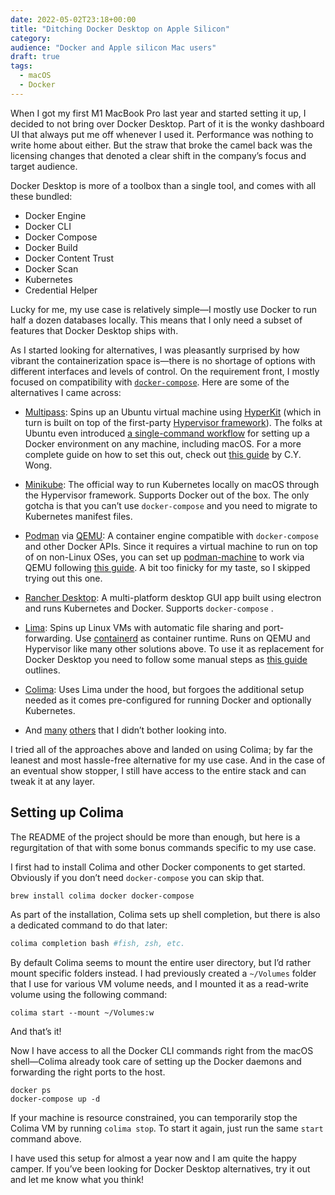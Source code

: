 ```yaml
---
date: 2022-05-02T23:18+00:00
title: "Ditching Docker Desktop on Apple Silicon"
category:
audience: "Docker and Apple silicon Mac users"
draft: true
tags:
  - macOS
  - Docker
---
```


When I got my first M1 MacBook Pro last year and started setting it up, I decided to not bring over Docker Desktop. Part of it is the wonky dashboard UI that always put me off whenever I used it. Performance was nothing to write home about either. But the straw that broke the camel back was the licensing changes that denoted a clear shift in the company’s focus and target audience.

Docker Desktop is more of a toolbox than a single tool, and comes with all these bundled:

- Docker Engine
- Docker CLI
- Docker Compose
- Docker Build
- Docker Content Trust
- Docker Scan
- Kubernetes
- Credential Helper

Lucky for me, my use case is relatively simple—I mostly use Docker to run half a dozen databases locally. This means that I only need a subset of features that Docker Desktop ships with.

As I started looking for alternatives, I was pleasantly surprised by how vibrant the containerization space is—there is no shortage of options with different interfaces and levels of control. On the requirement front, I mostly focused on compatibility with [`docker-compose`](https://docs.docker.com/compose/). Here are some of the alternatives I came across:

- [Multipass](https://multipass.run): Spins up an Ubuntu virtual machine using [HyperKit](https://minikube.sigs.k8s.io/docs/drivers/hyperkit/) (which in turn is built on top of the first-party [Hypervisor framework](https://developer.apple.com/documentation/hypervisor)). The folks at Ubuntu even introduced [a single-command workflow](https://ubuntu.com/blog/docker-on-mac-and-windows-multipass) for setting up a Docker environment on any machine, including macOS. For a more complete guide on how to set this out, check out [this guide](https://www.mybyways.com/blog/multipass-for-docker-containers-on-macos) by C.Y. Wong.

- [Minikube](https://minikube.sigs.k8s.io/docs/start/): The official way to run Kubernetes locally on macOS through the Hypervisor framework.  Supports Docker out of the box. The only gotcha is that you can’t use `docker-compose` and you need to migrate to Kubernetes manifest files.

- [Podman](https://podman.io) via [QEMU](https://www.qemu.org): A container engine compatible with `docker-compose` and other Docker APIs. Since it requires a virtual machine to run on top of on non-Linux OSes, you can set up [podman-machine](https://docs.podman.io/en/latest/markdown/podman-machine.1.html) to work via QEMU following [this guide](https://blog.cloudassembler.com/post/podman-machine-mac-m1/). A bit too finicky for my taste, so I skipped trying out this one.

- [Rancher Desktop](https://rancherdesktop.io): A multi-platform desktop GUI app built using electron and runs Kubernetes and Docker. Supports `docker-compose` .

- [Lima](https://github.com/lima-vm/lima): Spins up Linux VMs with automatic file sharing and port-forwarding. Use [containerd](https://containerd.io/) as container runtime. Runs on QEMU and Hypervisor like many other solutions above. To use it as replacement for Docker Desktop you need to follow some manual steps as [this guide](https://naomiaro.hashnode.dev/replacing-docker-desktop-with-lima-on-mac-os) outlines.

- [Colima](https://github.com/abiosoft/colima): Uses Lima under the hood, but forgoes the additional setup needed as it comes pre-configured for running Docker and optionally Kubernetes.

- And [many](https://k3d.io/v5.4.1/) [others](https://kind.sigs.k8s.io) that I didn’t bother looking into.

I tried all of the approaches above and landed on using Colima; by far the leanest and most hassle-free alternative for my use case.  And in the case of an eventual show stopper, I still have access to the entire stack and can tweak it at any layer.

## Setting up Colima
The README of the project should be more than enough, but here is a regurgitation of that with some bonus commands specific to my use case.

I first had to install Colima and other Docker components to get started. Obviously if you don’t need `docker-compose` you can skip that.

```sh
brew install colima docker docker-compose
```

As part of the installation, Colima sets up shell completion, but there is also a dedicated command to do that later:

```sh
colima completion bash #fish, zsh, etc.
```

By default Colima seems to mount the entire user directory, but I’d rather mount specific folders instead. I had previously created a `~/Volumes`  folder that I use for various VM volume needs, and I mounted it as a read-write volume using the following command:

```
colima start --mount ~/Volumes:w
```

And that’s it!

Now I have access to all the Docker CLI commands right from the macOS shell—Colima already took care of setting up the Docker daemons and forwarding the right ports to the host. 

```
docker ps
docker-compose up -d
```

If your machine is resource constrained, you can temporarily stop the Colima VM by running `colima stop`. To start it again, just run the same `start` command above.

I have used this setup for almost a year now and I am quite the happy camper. If you’ve been looking for Docker Desktop alternatives, try it out and let me know what you think!
